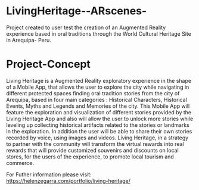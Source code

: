 # LivingHeritage--ARscenes-
Project created to user test the creation of an Augmented Reality experience based in oral traditions through the  World Cultural Heritage Site in Arequipa- Peru.

# Project-Concept
Living Heritage is a Augmented Reality exploratory experience in the shape of a Mobile App, that allows the user to explore the city while navigating in different protected spaces finding oral tradition stories from the city of Arequipa, based in four main categories : Historical Characters, Historical Events, Myths and Legends and Memories of the city. This Mobile App will feature the exploration and visualization of different stories provided by the Living Heritage App and also will allow the user to unlock more stories while leveling up collecting historical artifacts related to the stories or landmarks in the exploration. In addition the user will be able to share their own stories recorded by voice, using images and videos. Living Heritage, in a strategy to partner with the community will transform the virtual rewards into real rewards that will provide customized souvenirs and discounts on local stores, for the users of the experience, to promote local tourism and commerce.



For Futher information please visit: https://helenzegarra.com/portfolio/living-heritage/
